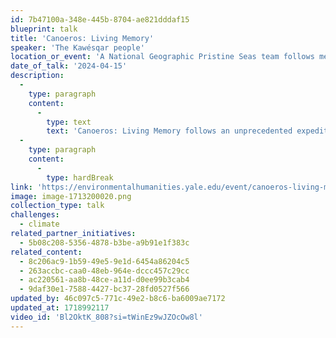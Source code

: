 ```yaml
---
id: 7b47100a-348e-445b-8704-ae821dddaf15
blueprint: talk
title: 'Canoeros: Living Memory'
speaker: 'The Kawésqar people'
location_or_event: 'A National Geographic Pristine Seas team follows members of the Kawésqar people to an extraordinary marine reserve in Chile’s Patagonia.'
date_of_talk: '2024-04-15'
description:
  -
    type: paragraph
    content:
      -
        type: text
        text: 'Canoeros: Living Memory follows an unprecedented expedition of the National Geographic Pristine Seas team with members ofthe Kawésqar people to an extraordinary marine reserve in Chile’s Patagonia. Together they explore some of the unique and least studied marine ecosystems on the planet, including vast kelp forests, glaciers, and fjords, in an effort to protect them against threats posed by the devastating impacts of salmon farming.'
  -
    type: paragraph
    content:
      -
        type: hardBreak
link: 'https://environmentalhumanities.yale.edu/event/canoeros-living-memory-school-environment'
image: image-1713200020.png
collection_type: talk
challenges:
  - climate
related_partner_initiatives:
  - 5b08c208-5356-4878-b3be-a9b91e1f383c
related_content:
  - 8c206ac9-1b59-49e5-9e1d-6454a86204c5
  - 263accbc-caa0-48eb-964e-dccc457c29cc
  - ac220561-aa8b-48ce-a11d-d0ee99b3cab4
  - 9daf30e1-7588-4427-bc37-28fd0527f566
updated_by: 46c097c5-771c-49e2-b8c6-ba6009ae7172
updated_at: 1718992117
video_id: 'Bl2OktK_808?si=tWinEz9wJZOcOw8l'
---
```

